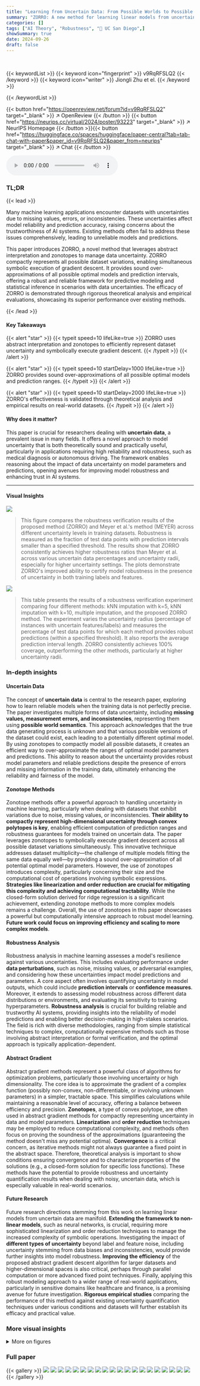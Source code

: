 ```yaml
---
title: "Learning from Uncertain Data: From Possible Worlds to Possible Models"
summary: "ZORRO: A new method for learning linear models from uncertain data, providing sound over-approximations of all possible models and prediction ranges."
categories: []
tags: ["AI Theory", "Robustness", "🏢 UC San Diego",]
showSummary: true
date: 2024-09-26
draft: false
---
```


<br>

{{< keywordList >}}
{{< keyword icon="fingerprint" >}} v9RqRFSLQ2 {{< /keyword >}}
{{< keyword icon="writer" >}} Jiongli Zhu et el. {{< /keyword >}}
 
{{< /keywordList >}}

{{< button href="https://openreview.net/forum?id=v9RqRFSLQ2" target="_blank" >}}
↗ OpenReview
{{< /button >}}
{{< button href="https://neurips.cc/virtual/2024/poster/93223" target="_blank" >}}
↗ NeurIPS Homepage
{{< /button >}}{{< button href="https://huggingface.co/spaces/huggingface/paper-central?tab=tab-chat-with-paper&paper_id=v9RqRFSLQ2&paper_from=neurips" target="_blank" >}}
↗ Chat
{{< /button >}}



<audio controls>
    <source src="https://ai-paper-reviewer.com/v9RqRFSLQ2/podcast.wav" type="audio/wav">
    Your browser does not support the audio element.
</audio>


### TL;DR


{{< lead >}}

Many machine learning applications encounter datasets with uncertainties due to missing values, errors, or inconsistencies.  These uncertainties affect model reliability and prediction accuracy, raising concerns about the trustworthiness of AI systems. Existing methods often fail to address these issues comprehensively, leading to unreliable models and predictions. 

This paper introduces ZORRO, a novel method that leverages abstract interpretation and zonotopes to manage data uncertainty. ZORRO compactly represents all possible dataset variations, enabling simultaneous symbolic execution of gradient descent.  It provides sound over-approximations of all possible optimal models and prediction intervals, offering a robust and reliable framework for predictive modeling and statistical inference in scenarios with data uncertainties.  The efficacy of ZORRO is demonstrated through rigorous theoretical analysis and empirical evaluations, showcasing its superior performance over existing methods.

{{< /lead >}}


#### Key Takeaways

{{< alert "star" >}}
{{< typeit speed=10 lifeLike=true >}} ZORRO uses abstract interpretation and zonotopes to efficiently represent dataset uncertainty and symbolically execute gradient descent. {{< /typeit >}}
{{< /alert >}}

{{< alert "star" >}}
{{< typeit speed=10 startDelay=1000 lifeLike=true >}} ZORRO provides sound over-approximations of all possible optimal models and prediction ranges. {{< /typeit >}}
{{< /alert >}}

{{< alert "star" >}}
{{< typeit speed=10 startDelay=2000 lifeLike=true >}} ZORRO's effectiveness is validated through theoretical analysis and empirical results on real-world datasets. {{< /typeit >}}
{{< /alert >}}

#### Why does it matter?
This paper is crucial for researchers dealing with **uncertain data**, a prevalent issue in many fields.  It offers a novel approach to model uncertainty that is both theoretically sound and practically useful, particularly in applications requiring high reliability and robustness, such as medical diagnosis or autonomous driving. The framework enables reasoning about the impact of data uncertainty on model parameters and predictions, opening avenues for improving model robustness and enhancing trust in AI systems.

------
#### Visual Insights



![](https://ai-paper-reviewer.com/v9RqRFSLQ2/figures_2_1.jpg)

> This figure compares the robustness verification results of the proposed method (ZORRO) and Meyer et al.'s method (MEYER) across different uncertainty levels in training datasets. Robustness is measured as the fraction of test data points with prediction intervals smaller than a specified threshold.  The results show that ZORRO consistently achieves higher robustness ratios than Meyer et al. across various uncertain data percentages and uncertainty radii, especially for higher uncertainty settings.  The plots demonstrate ZORRO's improved ability to certify model robustness in the presence of uncertainty in both training labels and features.





![](https://ai-paper-reviewer.com/v9RqRFSLQ2/tables_39_1.jpg)

> This table presents the results of a robustness verification experiment comparing four different methods: kNN imputation with k=5, kNN imputation with k=10, multiple imputation, and the proposed ZORRO method.  The experiment varies the uncertainty radius (percentage of instances with uncertain features/labels) and measures the percentage of test data points for which each method provides robust predictions (within a specified threshold).  It also reports the average prediction interval length. ZORRO consistently achieves 100% coverage, outperforming the other methods, particularly at higher uncertainty radii.





### In-depth insights


#### Uncertain Data
The concept of **uncertain data** is central to the research paper, exploring how to learn reliable models when the training data is not perfectly precise.  The paper investigates multiple forms of data uncertainty, including **missing values, measurement errors, and inconsistencies**, representing them using **possible world semantics**. This approach acknowledges that the true data generating process is unknown and that various possible versions of the dataset could exist, each leading to a potentially different optimal model.  By using zonotopes to compactly model all possible datasets, it creates an efficient way to over-approximate the ranges of optimal model parameters and predictions. This ability to reason about the uncertainty provides robust model parameters and reliable predictions despite the presence of errors and missing information in the training data, ultimately enhancing the reliability and fairness of the model.

#### Zonotope Methods
Zonotope methods offer a powerful approach to handling uncertainty in machine learning, particularly when dealing with datasets that exhibit variations due to noise, missing values, or inconsistencies.  **Their ability to compactly represent high-dimensional uncertainty through convex polytopes is key**, enabling efficient computation of prediction ranges and robustness guarantees for models trained on uncertain data.  The paper leverages zonotopes to symbolically execute gradient descent across all possible dataset variations simultaneously.  This innovative technique addresses dataset multiplicity—the challenge of multiple models fitting the same data equally well—by providing a sound over-approximation of all potential optimal model parameters.  However, the use of zonotopes introduces complexity, particularly concerning their size and the computational cost of operations involving symbolic expressions. **Strategies like linearization and order reduction are crucial for mitigating this complexity and achieving computational tractability**. While the closed-form solution derived for ridge regression is a significant achievement, extending zonotope methods to more complex models remains a challenge.  Overall, the use of zonotopes in this paper showcases a powerful but computationally intensive approach to robust model learning.  **Future work could focus on improving efficiency and scaling to more complex models**.

#### Robustness Analysis
Robustness analysis in machine learning assesses a model's resilience against various uncertainties.  This includes evaluating performance under **data perturbations**, such as noise, missing values, or adversarial examples, and considering how these uncertainties impact model predictions and parameters.  A core aspect often involves quantifying uncertainty in model outputs, which could include **prediction intervals** or **confidence measures**.  Moreover, it extends to assessing model robustness across different data distributions or environments, and evaluating its sensitivity to training hyperparameters.  **Robustness analysis** is crucial for building reliable and trustworthy AI systems, providing insights into the reliability of model predictions and enabling better decision-making in high-stakes scenarios.  The field is rich with diverse methodologies, ranging from simple statistical techniques to complex, computationally expensive methods such as those involving abstract interpretation or formal verification, and the optimal approach is typically application-dependent.

#### Abstract Gradient
Abstract gradient methods represent a powerful class of algorithms for optimization problems, particularly those involving uncertainty or high dimensionality.  The core idea is to approximate the gradient of a complex function (possibly non-convex, non-differentiable, or involving unknown parameters) in a simpler, tractable space.  This simplifies calculations while maintaining a reasonable level of accuracy, offering a balance between efficiency and precision.  **Zonotopes**, a type of convex polytope, are often used in abstract gradient methods for compactly representing uncertainty in data and model parameters.  **Linearization** and **order reduction** techniques may be employed to reduce computational complexity, and methods often focus on proving the soundness of the approximations (guaranteeing the method doesn't miss any potential optima).   **Convergence** is a critical concern, as iterative methods might not always guarantee a fixed point in the abstract space.  Therefore, theoretical analysis is important to show conditions ensuring convergence and to characterize properties of the solutions (e.g., a closed-form solution for specific loss functions).  These methods have the potential to provide robustness and uncertainty quantification results when dealing with noisy, uncertain data, which is especially valuable in real-world scenarios.

#### Future Research
Future research directions stemming from this work on learning linear models from uncertain data are manifold.  **Extending the framework to non-linear models**, such as neural networks, is crucial, requiring more sophisticated linearization and order reduction techniques to manage the increased complexity of symbolic operations.  Investigating the impact of **different types of uncertainty** beyond label and feature noise, including uncertainty stemming from data biases and inconsistencies, would provide further insights into model robustness.  **Improving the efficiency** of the proposed abstract gradient descent algorithm for larger datasets and higher-dimensional spaces is also critical, perhaps through parallel computation or more advanced fixed point techniques. Finally, applying this robust modeling approach to a wider range of real-world applications, particularly in sensitive domains like healthcare and finance, is a promising avenue for future investigation.  **Rigorous empirical studies** comparing the performance of this method against existing uncertainty quantification techniques under various conditions and datasets will further establish its efficacy and practical value.


### More visual insights

<details>
<summary>More on figures
</summary>


![](https://ai-paper-reviewer.com/v9RqRFSLQ2/figures_4_1.jpg)

> This figure compares the robustness verification results of the proposed method (ZORRO) with the baseline method (MEYER [47]).  The robustness verification is performed for different levels of uncertainty in the data (uncertain data percentage and uncertainty radius).  The figure contains three subfigures (a, b, c) which show the robustness ratios for different datasets (MPG and Insurance) and types of uncertainty (uncertain labels and uncertain features). The y-axis represents the robustness ratio, while the x-axis shows the uncertain data percentage. The results demonstrate that ZORRO consistently achieves higher robustness ratios compared to MEYER.


![](https://ai-paper-reviewer.com/v9RqRFSLQ2/figures_4_2.jpg)

> This figure compares the robustness verification results of ZORRO and MEYER on two datasets, MPG and Insurance. The robustness ratio is used as a metric, representing the fraction of test samples receiving robust predictions.  Different subfigures show results for varying uncertainty radii and percentages of uncertain data for both label and feature uncertainties.  ZORRO consistently demonstrates higher robustness ratios, particularly with higher uncertainty radii, showcasing the benefit of using zonotopes over intervals for over-approximating uncertainties.


![](https://ai-paper-reviewer.com/v9RqRFSLQ2/figures_6_1.jpg)

> The figure compares the robustness verification results between MEYER's approach which uses intervals and ZORRO's approach which uses zonotopes. It shows the robustness ratio (fraction of test data points with robust predictions) under different conditions of uncertain data percentage and uncertainty radius. The plots show that ZORRO consistently certifies higher robustness ratios than MEYER, especially for uncertain labels, and handles uncertainty in features. The comparison is done on MPG and Insurance datasets.


![](https://ai-paper-reviewer.com/v9RqRFSLQ2/figures_7_1.jpg)

> This figure presents the results of robustness verification experiments using two methods: Meyer et al.'s interval-based approach and the proposed ZORRO method using zonotopes.  The experiments evaluate the impact of data uncertainty on the robustness of linear regression models. The plots show the robustness ratio (fraction of test samples with robust predictions) against the uncertain data percentage and uncertainty radius. ZORRO demonstrates superior performance in certifying robustness compared to MEYER, particularly when uncertainty is high.  The results are separated into panels showing uncertainty in labels for MPG and Insurance datasets, and uncertainty in features for the MPG dataset.


![](https://ai-paper-reviewer.com/v9RqRFSLQ2/figures_8_1.jpg)

> This figure shows the results of applying the ZORRO method to causal inference.  Three scenarios are presented, each demonstrating different relationships between the intercept (model bias) and the treatment effect (coefficient of the treatment variable).  The blue shaded regions represent the range of possible values for the intercept and treatment effect computed by ZORRO, accounting for data uncertainty. The red squares represent ground truth values from a complete dataset, and the green triangles represent results from KNN imputation. The figure highlights ZORRO's ability to provide a range of plausible values rather than a single point estimate, demonstrating the impact of uncertainty on the model parameters.


![](https://ai-paper-reviewer.com/v9RqRFSLQ2/figures_8_2.jpg)

> This figure presents the results of robustness verification experiments comparing two methods: Meyer et al. (using intervals) and ZORRO (using zonotopes). The experiments vary the uncertainty radius and the percentage of uncertain data in the training set for two different datasets (MPG and Insurance).  The robustness ratio, shown on the y-axis, represents the fraction of test data points that receive robust predictions (predictions with a range smaller than a specified threshold). The x-axis represents the percentage of uncertain data in the training set.  The plots show that ZORRO consistently achieves higher robustness ratios than Meyer et al., particularly when the uncertainty radius or percentage of uncertain data is high. This indicates that ZORRO's zonotope-based approach provides tighter prediction intervals and more reliable robustness certifications.


![](https://ai-paper-reviewer.com/v9RqRFSLQ2/figures_9_1.jpg)

> This figure compares the robustness verification results of the proposed ZORRO approach with the MEYER baseline [47]. The robustness verification is performed under various conditions of uncertain data, including both uncertain labels and uncertain features.  The robustness ratio, which is the fraction of the test data receiving robust predictions, is used as the evaluation metric. The figure shows that ZORRO consistently certifies higher robustness ratios compared to MEYER, especially when the uncertainty radius is higher.


![](https://ai-paper-reviewer.com/v9RqRFSLQ2/figures_16_1.jpg)

> This figure compares the robustness verification results of the proposed ZORRO method with the baseline method MEYER [47] using heatmaps. The heatmaps show the robustness ratios (fraction of robust predictions) across different uncertainty radii and percentages of uncertain data. The results demonstrate ZORRO's ability to certify significantly higher robustness ratios, particularly when uncertainty is high, indicating its effectiveness in handling data uncertainty. The plots (a) and (b) show results for uncertain labels in MPG and insurance data, while plot (c) shows results for uncertain features in MPG data.


![](https://ai-paper-reviewer.com/v9RqRFSLQ2/figures_22_1.jpg)

> This figure compares the robustness verification results of the proposed ZORRO method with the baseline method MEYER [47] on two datasets, MPG and Insurance.  The robustness is assessed under various conditions of uncertainty in training labels and features.  The x-axis represents the percentage of uncertain data, while the y-axis represents the robustness ratio, which is the fraction of test data points receiving robust predictions (prediction intervals smaller than a threshold).  The subfigures show robustness results under different uncertainty radii for labels (a, b) and features (c).  ZORRO consistently demonstrates superior robustness compared to MEYER, especially as the uncertainty in the training data increases.  This is because MEYER uses interval arithmetic, which ignores correlations between model weights, while ZORRO leverages zonotopes to more accurately capture the impact of data uncertainty.


![](https://ai-paper-reviewer.com/v9RqRFSLQ2/figures_36_1.jpg)

> This figure compares the robustness verification results between the proposed method (ZORRO) and the baseline method (MEYER) under different uncertainty settings. The robustness ratio, which is the fraction of the test data receiving robust predictions, is used as the metric. The results demonstrate that ZORRO consistently certifies significantly higher robustness ratios than MEYER across various uncertainty levels (uncertainty radius and uncertain data percentage). This highlights the effectiveness of ZORRO in providing more reliable robustness guarantees.


![](https://ai-paper-reviewer.com/v9RqRFSLQ2/figures_38_1.jpg)

> This figure compares the robustness verification results of the proposed ZORRO method with the MEYER method on datasets with uncertain labels.  The heatmaps show the robustness ratio (percentage of test data points with robust predictions) under varying uncertainty radius (percentage of error in labels) and uncertain data percentage (percentage of instances with uncertain labels).  ZORRO consistently shows higher robustness ratios than MEYER, demonstrating its effectiveness in handling label uncertainty.  The results highlight that ZORRO offers more robust performance than MEYER especially when uncertainty is high.


![](https://ai-paper-reviewer.com/v9RqRFSLQ2/figures_38_2.jpg)

> This figure compares the robustness verification results obtained using intervals (MEYER) and zonotopes (ZORRO) for three different scenarios: uncertain labels in MPG data, uncertain labels in insurance data, and uncertain features in MPG data.  For each scenario, the robustness ratio (the fraction of test data points receiving robust predictions) is plotted against the percentage of uncertain data for various uncertainty radii. The results show that ZORRO consistently certifies higher robustness ratios than MEYER, especially when the uncertainty radius is high.  This demonstrates the effectiveness of ZORRO's zonotope-based approach in handling uncertainties and providing tighter bounds on prediction ranges.


![](https://ai-paper-reviewer.com/v9RqRFSLQ2/figures_39_1.jpg)

> This figure compares the robustness verification results of the proposed ZORRO method with the baseline MEYER method [47] under different uncertainty settings.  The x-axis represents the percentage of uncertain data in the training dataset, and the y-axis represents the robustness ratio, which is the fraction of test data points for which the model produces robust predictions (i.e., predictions within a specified threshold).  Three subfigures show results for uncertain labels in MPG and insurance datasets and uncertain features in the MPG dataset, respectively. The results demonstrate that ZORRO consistently achieves higher robustness ratios than MEYER, highlighting its effectiveness in handling data uncertainty.


![](https://ai-paper-reviewer.com/v9RqRFSLQ2/figures_39_2.jpg)

> This figure compares the robustness verification results of the proposed ZORRO method with the baseline method MEYER [47] under different uncertainty settings.  The robustness ratio, defined as the fraction of test data points that receive robust predictions (the prediction interval is less than a given threshold), is plotted against the uncertain data percentage for various uncertainty radii (percentage of instances with uncertain features/labels).  ZORRO consistently demonstrates higher robustness ratios, especially when the uncertainty radius is large, due to its more accurate and less conservative approximation of the prediction range compared to MEYER's interval arithmetic approach.  The figure includes separate subfigures showing results for uncertain labels for the MPG dataset, uncertain labels for the insurance dataset, and uncertain features for the MPG dataset.


![](https://ai-paper-reviewer.com/v9RqRFSLQ2/figures_40_1.jpg)

> This figure compares the robustness verification results of the proposed method (ZORRO) with the baseline method (Meyer et al. [47]) under different uncertainty settings.  It shows robustness ratios (fraction of test samples with robust predictions) for varying uncertainty radius (percentage of deviation from the true values) and uncertain data percentage (percentage of samples with uncertain values) for two datasets (MPG and Insurance).  The plots visualize the impact of training data uncertainty on model robustness, demonstrating that the ZORRO method, which leverages zonotopes, provides superior robustness certification results compared to Meyer et al.'s approach, which utilizes interval arithmetic. The results showcase ZORRO's efficacy in computing prediction ranges and robustness.


![](https://ai-paper-reviewer.com/v9RqRFSLQ2/figures_40_2.jpg)

> This figure compares the robustness verification results of the proposed method, ZORRO, against a baseline method, MEYER [47], under different uncertainty conditions. The robustness is evaluated using two metrics: (a) and (b) show robustness verification results with uncertain labels on MPG and Insurance datasets, respectively. (c) demonstrates the robustness verification results with uncertain features on the MPG dataset.  In each subfigure, the x-axis represents the uncertain data percentage, and the y-axis represents the robustness ratio, which is the fraction of test data points with robust predictions (the size of the prediction interval is below a certain threshold).  ZORRO consistently outperforms MEYER across all scenarios, showcasing its ability to handle data uncertainty more effectively and provide tighter prediction ranges.


![](https://ai-paper-reviewer.com/v9RqRFSLQ2/figures_40_3.jpg)

> This figure compares the robustness verification results of the proposed method (ZORRO) with the baseline method (Meyer et al. [47]) under different uncertainty settings. The robustness is evaluated using the robustness ratio, which is the fraction of the test data receiving robust predictions. The results show that ZORRO consistently certifies significantly higher robustness ratios than MEYER, especially when the uncertainty radius is high.  The plots show the robustness ratios for varying levels of uncertain data percentage and uncertainty radius for both uncertain labels and uncertain features (MPG and Insurance datasets).


</details>






### Full paper

{{< gallery >}}
<img src="https://ai-paper-reviewer.com/v9RqRFSLQ2/1.png" class="grid-w50 md:grid-w33 xl:grid-w25" />
<img src="https://ai-paper-reviewer.com/v9RqRFSLQ2/2.png" class="grid-w50 md:grid-w33 xl:grid-w25" />
<img src="https://ai-paper-reviewer.com/v9RqRFSLQ2/3.png" class="grid-w50 md:grid-w33 xl:grid-w25" />
<img src="https://ai-paper-reviewer.com/v9RqRFSLQ2/4.png" class="grid-w50 md:grid-w33 xl:grid-w25" />
<img src="https://ai-paper-reviewer.com/v9RqRFSLQ2/5.png" class="grid-w50 md:grid-w33 xl:grid-w25" />
<img src="https://ai-paper-reviewer.com/v9RqRFSLQ2/6.png" class="grid-w50 md:grid-w33 xl:grid-w25" />
<img src="https://ai-paper-reviewer.com/v9RqRFSLQ2/7.png" class="grid-w50 md:grid-w33 xl:grid-w25" />
<img src="https://ai-paper-reviewer.com/v9RqRFSLQ2/8.png" class="grid-w50 md:grid-w33 xl:grid-w25" />
<img src="https://ai-paper-reviewer.com/v9RqRFSLQ2/9.png" class="grid-w50 md:grid-w33 xl:grid-w25" />
<img src="https://ai-paper-reviewer.com/v9RqRFSLQ2/10.png" class="grid-w50 md:grid-w33 xl:grid-w25" />
<img src="https://ai-paper-reviewer.com/v9RqRFSLQ2/11.png" class="grid-w50 md:grid-w33 xl:grid-w25" />
<img src="https://ai-paper-reviewer.com/v9RqRFSLQ2/12.png" class="grid-w50 md:grid-w33 xl:grid-w25" />
<img src="https://ai-paper-reviewer.com/v9RqRFSLQ2/13.png" class="grid-w50 md:grid-w33 xl:grid-w25" />
<img src="https://ai-paper-reviewer.com/v9RqRFSLQ2/14.png" class="grid-w50 md:grid-w33 xl:grid-w25" />
<img src="https://ai-paper-reviewer.com/v9RqRFSLQ2/15.png" class="grid-w50 md:grid-w33 xl:grid-w25" />
<img src="https://ai-paper-reviewer.com/v9RqRFSLQ2/16.png" class="grid-w50 md:grid-w33 xl:grid-w25" />
<img src="https://ai-paper-reviewer.com/v9RqRFSLQ2/17.png" class="grid-w50 md:grid-w33 xl:grid-w25" />
<img src="https://ai-paper-reviewer.com/v9RqRFSLQ2/18.png" class="grid-w50 md:grid-w33 xl:grid-w25" />
<img src="https://ai-paper-reviewer.com/v9RqRFSLQ2/19.png" class="grid-w50 md:grid-w33 xl:grid-w25" />
<img src="https://ai-paper-reviewer.com/v9RqRFSLQ2/20.png" class="grid-w50 md:grid-w33 xl:grid-w25" />
{{< /gallery >}}